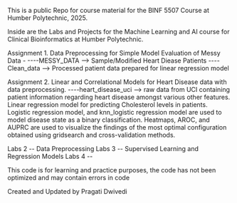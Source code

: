 This is a public Repo for course material for the BINF 5507 Course at Humber Polytechnic, 2025.

Inside are the Labs and Projects for the Machine Learning and AI course for Clinical Bioinformatics at Humber Polytechnic.

Assignment 1. Data Preprocessing for Simple Model Evaluation of Messy Data - 
----MESSY_DATA --> Sample/Modified Heart Diease Patients 
----Clean_data --> Processed patient data prepared for linear regression model

Assignment 2. Linear and Correlational Models for Heart Disease data with data preprocessing.
----heart_disease_uci --> raw data from UCI containing patient information regarding heart disease amongst various other features.
Linear regression model for predicting Cholesterol levels in patients.
Logistic regression model, and knn_logistic regression model are used to model disease state as a binary classification.
Heatmaps, AROC, and AUPRC are used to visualize the findings of the most optimal configuration obtained using gridsearch and cross-validation methods. 




Labs 2 -- Data Preprocessing
Labs 3 -- Supervised Learning and Regression Models
Labs 4 --

This code is for learning and practice purposes, the code has not been optimized and may contain errors in code



Created and Updated by Pragati Dwivedi

